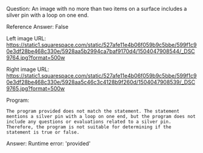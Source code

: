 Question: An image with no more than two items on a surface includes a silver pin with a loop on one end.

Reference Answer: False

Left image URL: https://static1.squarespace.com/static/527afe11e4b06f059b9c5bbe/599f1c90e3df28be468c330e/5928aa5b2994ca7baf9170d4/1504047908544/_DSC9764.jpg?format=500w

Right image URL: https://static1.squarespace.com/static/527afe11e4b06f059b9c5bbe/599f1c90e3df28be468c330e/5928aa5c46c3c4128b9f260d/1504047908539/_DSC9765.jpg?format=500w

Program:

```
The program provided does not match the statement. The statement mentions a silver pin with a loop on one end, but the program does not include any questions or evaluations related to a silver pin. Therefore, the program is not suitable for determining if the statement is true or false.
```
Answer: Runtime error: 'provided'

